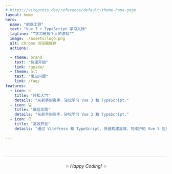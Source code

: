 ```yaml
---
# https://vitepress.dev/reference/default-theme-home-page  
layout: home  
hero:  
  name: "前端工程"  
  text: "Vue 3 + TypeScript 学习文档"  
  tagline: "“学习是每个人的游戏”"  
  image: ./assets/logo.png  
  alt: Chrome 浏览器推荐  
  actions:  

  - theme: brand  
    text: "快速开始"  
    link: /guide/  
  - theme: alt  
    text: "常见问题"  
    link: /faq/  
features:  
  - icon: 🔥  
    title: "轻松入门"  
    details: "从新手到高手，轻松学习 Vue 3 和 TypeScript." 
  - icon: 💻 
    title: "最佳实践"  
    details: "从新手到高手，轻松学习 Vue 3 和 TypeScript."      
  - icon: ✋
    title: "高效开发"  
    details: "通过 VitePress 和 TypeScript, 快速构建高效、可维护的 Vue 3 应用."

---    
```

<!-- <div style="text-align: center; margin-top: 50px;">  
  <em> Happy Coding! </em>  
</div> -->
<div style="text-align: center; margin-top: 50px; border-top: 1px solid #ccc; padding-top: 20px;">  
  <em>✨ Happy Coding! ✨</em>  



  

</div>